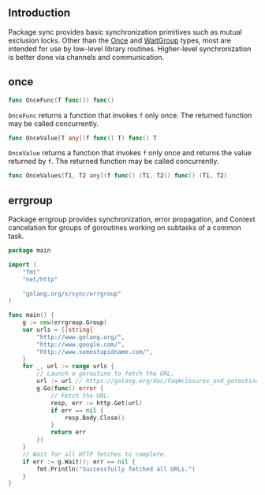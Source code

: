 ## Introduction

Package sync provides basic synchronization primitives such as mutual exclusion locks. Other than the [Once](https://pkg.go.dev/sync#Once) and [WaitGroup](https://pkg.go.dev/sync#WaitGroup) types, most are intended for use by low-level library routines. Higher-level synchronization is better done via channels and communication.

## once

```go
func OnceFunc(f func()) func()
```

`OnceFunc` returns a function that invokes `f` only once. The returned function may be called concurrently.

```go
func OnceValue[T any](f func() T) func() T
```

`OnceValue` returns a function that invokes `f` only once and returns the value returned by `f`. The returned function may be called concurrently.

```go
func OnceValues[T1, T2 any](f func() (T1, T2)) func() (T1, T2)
```


## errgroup

Package errgroup provides synchronization, error propagation, and Context cancelation for groups of goroutines working on subtasks of a common task.

```go
package main

import (
	"fmt"
	"net/http"

	"golang.org/x/sync/errgroup"
)

func main() {
	g := new(errgroup.Group)
	var urls = []string{
		"http://www.golang.org/",
		"http://www.google.com/",
		"http://www.somestupidname.com/",
	}
	for _, url := range urls {
		// Launch a goroutine to fetch the URL.
		url := url // https://golang.org/doc/faq#closures_and_goroutines
		g.Go(func() error {
			// Fetch the URL.
			resp, err := http.Get(url)
			if err == nil {
				resp.Body.Close()
			}
			return err
		})
	}
	// Wait for all HTTP fetches to complete.
	if err := g.Wait(); err == nil {
		fmt.Println("Successfully fetched all URLs.")
	}
}
```